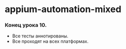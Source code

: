 # appium-automation-mixed
 
### Конец урока 10.

- Все тесты аннотированы.
- Все проходят на всех платформах.